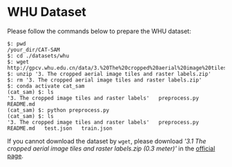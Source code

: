 # WHU Dataset

Please follow the commands below to prepare the WHU dataset:
```
$: pwd
/your_dir/CAT-SAM
$: cd ./datasets/whu
$: wget http://gpcv.whu.edu.cn/data/3.%20The%20cropped%20aerial%20image%20tiles%20and%20raster%20labels.zip
$: unzip '3. The cropped aerial image tiles and raster labels.zip'
$: rm '3. The cropped aerial image tiles and raster labels.zip'
$: conda activate cat_sam
(cat_sam) $: ls
'3. The cropped image tiles and raster labels'   preprocess.py   README.md
(cat_sam) $: python preprocess.py
(cat_sam) $: ls
'3. The cropped image tiles and raster labels'   preprocess.py   README.md   test.json   train.json
```

If you cannot download the dataset by `wget`, 
please download *'3.1 The cropped aerial image tiles and raster labels.zip (0.3 meter)'* in the [official page](http://gpcv.whu.edu.cn/data/building_dataset.html).
